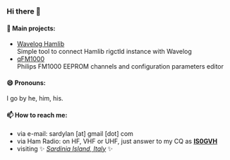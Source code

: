 ### Hi there 👋

#### 🔭 Main projects:

- [Wavelog Hamlib](https://github.com/sardylan/wavelog-hamlib)<br/>
  Simple tool to connect Hamlib rigctld instance with Wavelog<br/>
- [qFM1000](https://github.com/sardylan/qfm1000)<br/>
  Philips FM1000 EEPROM channels and configuration parameters editor<br/>
  
#### 😄 Pronouns:

I go by he, him, his.

#### 📫 How to reach me:

- via e-mail: sardylan [at] gmail [dot] com
- via Ham Radio: on HF, VHF or UHF, just answer to my CQ as **[IS0GVH](https://qrz.com/db/IS0GVH)**
- visiting ✨ *[Sardinia Island, Italy](https://www.google.com/maps/place/Sardinia)* ✨ 

<!--
**sardylan/sardylan** is a ✨ _special_ ✨ repository because its `README.md` (this file) appears on your GitHub profile.

Here are some ideas to get you started:

- 🔭 I’m currently working on ...
- 🌱 I’m currently learning ...
- 👯 I’m looking to collaborate on ...
- 🤔 I’m looking for help with ...
- 💬 Ask me about ...
- 📫 How to reach me: ...
- 😄 Pronouns: ...
- ⚡ Fun fact: ...
-->
